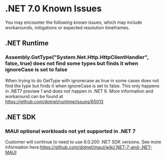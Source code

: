 # .NET 7.0 Known Issues

You may encounter the following known issues, which may include workarounds, mitigations or expected resolution timeframes.

## .NET Runtime

### Assembly.GetType("System.Net.Http.HttpClientHandler", false, true) does not find some types but finds it when ignoreCase is set to false


When trying to do GetType with ignorecase as true in some cases does not find the type but finds it when ignoreCase is set to false.
This only happens in .NET7 preview 1 and does not happen in .NET 6.
More information and workaround can be found at https://github.com/dotnet/runtime/issues/65013

## .NET SDK

### MAUI optional workloads not yet supported in .NET 7

Customer will continue to need to use 6.0.200 .NET SDK versions. See more information here:https://github.com/dotnet/maui/wiki/.NET-7-and-.NET-MAUI

